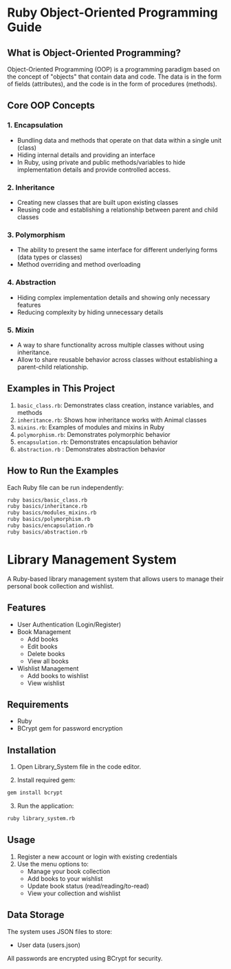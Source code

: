 # Ruby Object-Oriented Programming Guide

## What is Object-Oriented Programming?
Object-Oriented Programming (OOP) is a programming paradigm based on the concept of "objects" that contain data and code. The data is in the form of fields (attributes), and the code is in the form of procedures (methods).

## Core OOP Concepts

### 1. Encapsulation
- Bundling data and methods that operate on that data within a single unit (class)
- Hiding internal details and providing an interface
- In Ruby, using private and public methods/variables to hide implementation details and provide controlled access.

### 2. Inheritance
- Creating new classes that are built upon existing classes
- Reusing code and establishing a relationship between parent and child classes

### 3. Polymorphism
- The ability to present the same interface for different underlying forms (data types or classes)
- Method overriding and method overloading

### 4. Abstraction
- Hiding complex implementation details and showing only necessary features
- Reducing complexity by hiding unnecessary details

### 5. Mixin
- A way to share functionality across multiple classes without using inheritance.
- Allow to share reusable behavior across classes without establishing a parent-child relationship.

## Examples in This Project

1. `basic_class.rb`: Demonstrates class creation, instance variables, and methods
2. `inheritance.rb`: Shows how inheritance works with Animal classes
3. `mixins.rb`: Examples of modules and mixins in Ruby
4. `polymorphism.rb`: Demonstrates polymorphic behavior
5. `encapsulation.rb`: Demonstrates encapsulation behavior
6. `abstraction.rb` : Demonstrates abstraction behavior

## How to Run the Examples
Each Ruby file can be run independently:
```bash
ruby basics/basic_class.rb
ruby basics/inheritance.rb
ruby basics/modules_mixins.rb
ruby basics/polymorphism.rb
ruby basics/encapsulation.rb
ruby basics/abstraction.rb
```


# Library Management System

A Ruby-based library management system that allows users to manage their personal book collection and wishlist.

## Features

- User Authentication (Login/Register)
- Book Management
  - Add books
  - Edit books
  - Delete books
  - View all books
- Wishlist Management
  - Add books to wishlist
  - View wishlist

## Requirements

- Ruby
- BCrypt gem for password encryption

## Installation

1. Open Library_System file in the code editor.

2. Install required gem:
```bash
gem install bcrypt
```

3. Run the application:
```bash
ruby library_system.rb
```

## Usage

1. Register a new account or login with existing credentials
2. Use the menu options to:
   - Manage your book collection
   - Add books to your wishlist
   - Update book status (read/reading/to-read)
   - View your collection and wishlist

## Data Storage

The system uses JSON files to store:
- User data (users.json)

All passwords are encrypted using BCrypt for security.